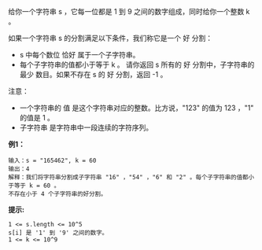 给你一个字符串 s ，它每一位都是 1 到 9 之间的数字组成，同时给你一个整数 k 。

如果一个字符串 s 的分割满足以下条件，我们称它是一个 好 分割：

- s 中每个数位 恰好 属于一个子字符串。
- 每个子字符串的值都小于等于 k 。
请你返回 s 所有的 好 分割中，子字符串的 最少 数目。如果不存在 s 的 好 分割，返回 -1 。

注意：

- 一个字符串的 值 是这个字符串对应的整数。比方说，"123" 的值为 123 ，"1" 的值是 1 。
- 子字符串 是字符串中一段连续的字符序列。

**例1：**
```
输入：s = "165462", k = 60
输出：4
解释：我们将字符串分割成子字符串 "16" ，"54" ，"6" 和 "2" 。每个子字符串的值都小于等于 k = 60 。
不存在小于 4 个子字符串的好分割。
```

**提示:**
```
1 <= s.length <= 10^5
s[i] 是 '1' 到 '9' 之间的数字。
1 <= k <= 10^9
```

